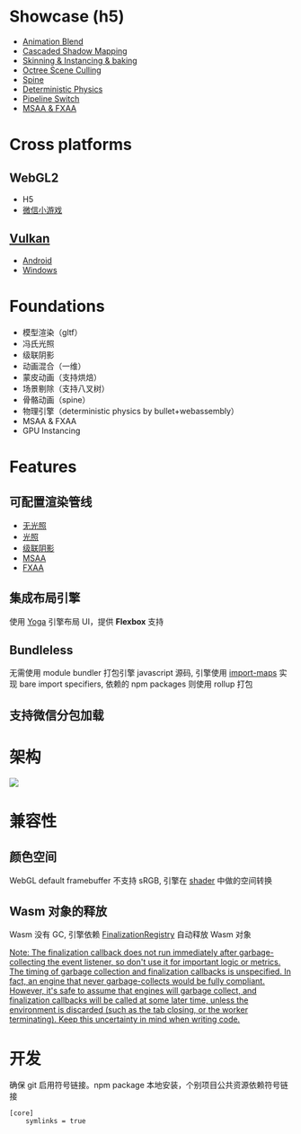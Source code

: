# Showcase (h5)

- [Animation Blend](https://qingwabote.github.io/zero/projects/animation/web/index.html)
- [Cascaded Shadow Mapping](https://qingwabote.github.io/zero/projects/shadow/web/index.html)
- [Skinning & Instancing & baking](https://qingwabote.github.io/zero/projects/skin/web/index.html)
- [Octree Scene Culling](https://qingwabote.github.io/zero/projects/culling/web/index.html)
- [Spine](https://qingwabote.github.io/zero/projects/skeleton/web/index.html)
- [Deterministic Physics](http://82.156.151.167:8003/projects/vehicle/web/index.html)
- [Pipeline Switch](https://qingwabote.github.io/zero/projects/pipeline/web/index.html)
- [MSAA & FXAA](https://qingwabote.github.io/zero/projects/cutting2d/web/index.html)

# Cross platforms

## WebGL2

- H5
- [微信小游戏](minigame/README.md)

## [Vulkan](native/README.md)

- [Android](native/platforms/android/README.md)
- [Windows](native/platforms/win/README.md)

# Foundations

- 模型渲染（gltf）
- 冯氏光照
- 级联阴影
- 动画混合（一维）
- 蒙皮动画（支持烘焙）
- 场景剔除（支持八叉树）
- 骨骼动画（spine）
- 物理引擎（deterministic physics by bullet+webassembly）
- MSAA & FXAA
- GPU Instancing

# Features
## 可配置渲染管线

- [无光照](assets/pipelines/unlit.yml)
- [光照](assets/pipelines/forward.yml)
- [级联阴影](assets/pipelines/forward-csm.yml)
- [MSAA](assets/pipelines/unlit-ms.yml)
- [FXAA](assets/pipelines/unlit-fxaa.yml)

## 集成布局引擎

使用 [Yoga](https://github.com/facebook/yoga) 引擎布局 UI，提供 **Flexbox** 支持

## Bundleless

无需使用 module bundler 打包引擎 javascript 源码, 引擎使用 [import-maps](https://github.com/WICG/import-maps) 实现 bare import specifiers, 依赖的 npm packages 则使用 rollup 打包

## 支持微信分包加载

# 架构

![](https://www.plantuml.com/plantuml/svg/RP71JiCm38RlUOhm0Btm03im2IxRG4B00N4mZPTOf7QKfDggQUy-jTkqoUNeJ_dzsV63f4h2DW2xNQPQaMtDFHgJiQt0FgADugcr1sEjjJUw4OSABQLBmiZL7E_pPIWLkra3OEfWb2jU4h7kdC9Gg2sAHXYaLx942ICnpdGVJw-AF4VPAVHUmMltMu22QgCM_p4ieSCC2gx8XwhOMXn6RO5IpD6SUpJVWPn3_bcSutTglztFn5_u-x9wLF2pZt_0uzpJ_HhNBAQnpVM7cdmbbnTZFPtAc8cF4R_TtmAN-WG0)

# 兼容性

## 颜色空间
WebGL default framebuffer 不支持 sRGB, 引擎在 [shader](assets/shaders/chunks/gamma.chunk) 中做的空间转换

## Wasm 对象的释放
Wasm 没有 GC, 引擎依赖 [FinalizationRegistry](https://developers.weixin.qq.com/minigame/dev/reference/api/FinalizationRegistry.html) 自动释放 Wasm 对象

[Note: The finalization callback does not run immediately after garbage-collecting the event listener, so don't use it for important logic or metrics. The timing of garbage collection and finalization callbacks is unspecified. In fact, an engine that never garbage-collects would be fully compliant. However, it's safe to assume that engines will garbage collect, and finalization callbacks will be called at some later time, unless the environment is discarded (such as the tab closing, or the worker terminating). Keep this uncertainty in mind when writing code.](https://v8.dev/features/weak-references)

# 开发

确保 git 启用符号链接。npm package 本地安装，个别项目公共资源依赖符号链接
```
[core]
	symlinks = true
```
